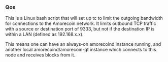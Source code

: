 ### Qos ###

This is a Linux bash script that will set up tc to limit the outgoing bandwidth for connections to the Amorecoin network. It limits outbound TCP traffic with a source or destination port of 9333, but not if the destination IP is within a LAN (defined as 192.168.x.x).

This means one can have an always-on amorecoind instance running, and another local amorecoind/amorecoin-qt instance which connects to this node and receives blocks from it.
